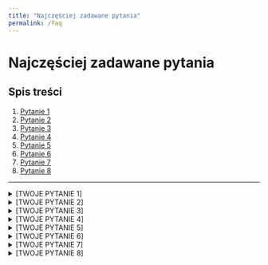 ```yaml
---
title: "Najczęściej zadawane pytania"
permalink: /faq
---
```


# Najczęściej zadawane pytania

## Spis treści
1. [Pytanie 1](#pytanie-1)
2. [Pytanie 2](#pytanie-2)
3. [Pytanie 3](#pytanie-3)
4. [Pytanie 4](#pytanie-4)
5. [Pytanie 5](#pytanie-5)
6. [Pytanie 6](#pytanie-6)
7. [Pytanie 7](#pytanie-7)
8. [Pytanie 8](#pytanie-8)

---

<details>
  <summary id="pytanie-1">[TWOJE PYTANIE 1]</summary>
  [TWOJA ODPOWIEDŹ 1]
</details>

<details>
  <summary id="pytanie-2">[TWOJE PYTANIE 2]</summary>
  [TWOJA ODPOWIEDŹ 2]
</details>

<details>
  <summary id="pytanie-3">[TWOJE PYTANIE 3]</summary>
  [TWOJA ODPOWIEDŹ 3]
</details>

<details>
  <summary id="pytanie-4">[TWOJE PYTANIE 4]</summary>
  [TWOJA ODPOWIEDŹ 4]
</details>

<details>
  <summary id="pytanie-5">[TWOJE PYTANIE 5]</summary>
  [TWOJA ODPOWIEDŹ 5]
</details>

<details>
  <summary id="pytanie-6">[TWOJE PYTANIE 6]</summary>
  [TWOJA ODPOWIEDŹ 6]
</details>

<details>
  <summary id="pytanie-7">[TWOJE PYTANIE 7]</summary>
  [TWOJA ODPOWIEDŹ 7]
</details>

<details>
  <summary id="pytanie-8">[TWOJE PYTANIE 8]</summary>
  [TWOJA ODPOWIEDŹ 8]
</details>
